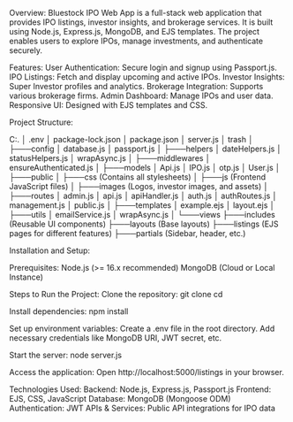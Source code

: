 Overview:
Bluestock IPO Web App is a full-stack web application that provides IPO listings, investor insights, and brokerage services. It is built using Node.js, Express.js, MongoDB, and EJS templates. The project enables users to explore IPOs, manage investments, and authenticate securely.

Features:
User Authentication: Secure login and signup using Passport.js.
IPO Listings: Fetch and display upcoming and active IPOs.
Investor Insights: Super Investor profiles and analytics.
Brokerage Integration: Supports various brokerage firms.
Admin Dashboard: Manage IPOs and user data.
Responsive UI: Designed with EJS templates and CSS.

Project Structure:

C:.
│   .env
│   package-lock.json
│   package.json
│   server.js
│   trash
│
├───config
│       database.js
│       passport.js
│
├───helpers
│       dateHelpers.js
│       statusHelpers.js
│       wrapAsync.js
│
├───middlewares
│       ensureAuthenticated.js
│
├───models
│       Api.js
│       IPO.js
│       otp.js
│       User.js
│
├───public
│   ├───css (Contains all stylesheets)
│   ├───js (Frontend JavaScript files)
│   ├───images (Logos, investor images, and assets)
│
├───routes
│       admin.js
│       api.js
│       apiHandler.js
│       auth.js
│       authRoutes.js
│       management.js
│       public.js
│
├───templates
│       example.ejs
│       layout.ejs
│
├───utils
│       emailService.js
│       wrapAsync.js
│
└───views
    ├───includes (Reusable UI components)
    ├───layouts (Base layouts)
    ├───listings (EJS pages for different features)
    ├───partials (Sidebar, header, etc.)

Installation and Setup:

Prerequisites:
Node.js (>= 16.x recommended)
MongoDB (Cloud or Local Instance)

Steps to Run the Project:
Clone the repository: git clone <your-repo-url> 
cd <project-folder>

Install dependencies:
npm install

Set up environment variables:
Create a .env file in the root directory.
Add necessary credentials like MongoDB URI, JWT secret, etc.

Start the server:
node server.js

Access the application:
Open http://localhost:5000/listings in your browser.

Technologies Used:
Backend: Node.js, Express.js, Passport.js
Frontend: EJS, CSS, JavaScript
Database: MongoDB (Mongoose ODM)
Authentication: JWT
APIs & Services: Public API integrations for IPO data